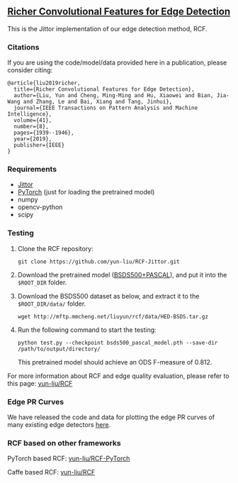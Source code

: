 ## [Richer Convolutional Features for Edge Detection](http://mmcheng.net/rcfedge/)

This is the Jittor implementation of our edge detection method, RCF.

### Citations

If you are using the code/model/data provided here in a publication, please consider citing:

    @article{liu2019richer,
      title={Richer Convolutional Features for Edge Detection},
      author={Liu, Yun and Cheng, Ming-Ming and Hu, Xiaowei and Bian, Jia-Wang and Zhang, Le and Bai, Xiang and Tang, Jinhui},
      journal={IEEE Transactions on Pattern Analysis and Machine Intelligence},
      volume={41},
      number={8},
      pages={1939--1946},
      year={2019},
      publisher={IEEE}
    }
	
### Requirements

* [Jittor](https://github.com/Jittor/jittor)
* [PyTorch](https://pytorch.org/) (just for loading the pretrained model)
* numpy
* opencv-python
* scipy

    
### Testing

1. Clone the RCF repository:
    ```
    git clone https://github.com/yun-liu/RCF-Jittor.git
    ```

2. Download the pretrained model ([BSDS500+PASCAL](https://drive.google.com/file/d/1oxlHQCM4mm5zhHzmE7yho_oToU5Ucckk/view?usp=sharing)), and put it into the `$ROOT_DIR` folder.

3. Download the BSDS500 dataset as below, and extract it to the `$ROOT_DIR/data/` folder.

    ```
    wget http://mftp.mmcheng.net/liuyun/rcf/data/HED-BSDS.tar.gz
    ```

4. Run the following command to start the testing:
    ```
    python test.py --checkpoint bsds500_pascal_model.pth --save-dir /path/to/output/directory/
    ```
   This pretrained model should achieve an ODS F-measure of 0.812.

For more information about RCF and edge quality evaluation, please refer to this page: [yun-liu/RCF](https://github.com/yun-liu/RCF)

### Edge PR Curves

We have released the code and data for plotting the edge PR curves of many existing edge detectors [here](https://github.com/yun-liu/plot-edge-pr-curves).

### RCF based on other frameworks 

PyTorch based RCF: [yun-liu/RCF-PyTorch](https://github.com/yun-liu/RCF-PyTorch)

Caffe based RCF: [yun-liu/RCF](https://github.com/yun-liu/RCF)
